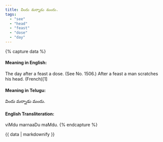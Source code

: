 ```yaml
---
title: విందు మర్నాడు మందు.
tags:
  - "see"
  - "head"
  - "feast"
  - "dose"
  - "day"
---
```


{% capture data %}
#### Meaning in English:
The day after a feast a dose.
(See No. 1506.)
After a feast a man scratches his head. (French)[1]

#### Meaning in Telugu:
విందు మర్నాడు మందు.

#### English Transliteration:
viMdu marnaaDu maMdu.
{% endcapture %}

<div class="notice">{{ data | markdownify }}</div>

